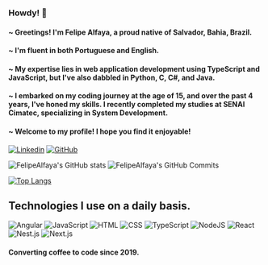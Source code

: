 ### Howdy! 👋
#### ~ Greetings! I'm Felipe Alfaya, a proud native of Salvador, Bahia, Brazil.
#### ~ I'm fluent in both Portuguese and English.
#### ~ My expertise lies in web application development using TypeScript and JavaScript, but I've also dabbled in Python, C, C#, and Java.
#### ~ I embarked on my coding journey at the age of 15, and over the past 4 years, I've honed my skills. I recently completed my studies at SENAI Cimatec, specializing in System Development.
#### ~ Welcome to my profile! I hope you find it enjoyable!

[![Linkedin](https://img.shields.io/badge/LinkedIn-0C1014?style=for-the-badge&logo=linkedin&logoColor=99D1CE)](https://www.linkedin.com/in/FelipeAlfaya) 
[![GitHub](https://img.shields.io/badge/GitHub-0C1014?style=for-the-badge&logo=github&logoColor=99D1CE)](https://github.com/FelipeAlfaya/FelipeAlfaya)

![FelipeAlfaya's GitHub stats](https://github-readme-stats.vercel.app/api?username=FelipeAlfaya&show_icons=true&theme=gotham)
![FelipeAlfaya's GitHub Commits](https://github-readme-streak-stats.herokuapp.com/?user=FelipeAlfaya&theme=gotham)

[![Top Langs](https://github-readme-stats.vercel.app/api/top-langs/?username=FelipeAlfaya&layout=compact&langs_count=168&theme=gotham)]()

## Technologies I use on a daily basis.

![Angular](https://img.shields.io/badge/Angular-0C1014?style=for-the-badge&logo=angular&logoColor=99D1CE)
![JavaScript](https://img.shields.io/badge/JavaScript-0C1014?style=for-the-badge&logo=javascript&logoColor=99D1CE)
![HTML](https://img.shields.io/badge/HTML5-0C1014?style=for-the-badge&logo=html5&logoColor=99D1CE)
![CSS](https://img.shields.io/badge/CSS3-0C1014?style=for-the-badge&logo=css3&logoColor=99D1CE)
![TypeScript](https://img.shields.io/badge/TypeScript-0C1014?style=for-the-badge&logo=typescript&logoColor=99D1CE)
![NodeJS](https://img.shields.io/badge/Node.js-0C1014?style=for-the-badge&logo=npm&logoColor=99D1CE)
![React](https://img.shields.io/badge/React-0C1014?style=for-the-badge&logo=react&logoColor=99D1CE)
![Nest.js](https://img.shields.io/badge/Nest.js-0C1014?style=for-the-badge&logo=nestjs&logoColor=99D1CE)
![Next.js](https://img.shields.io/badge/Next.js-0C1014?style=for-the-badge&logo=next.js&logoColor=99D1CE)

#### Converting coffee to code since 2019.
